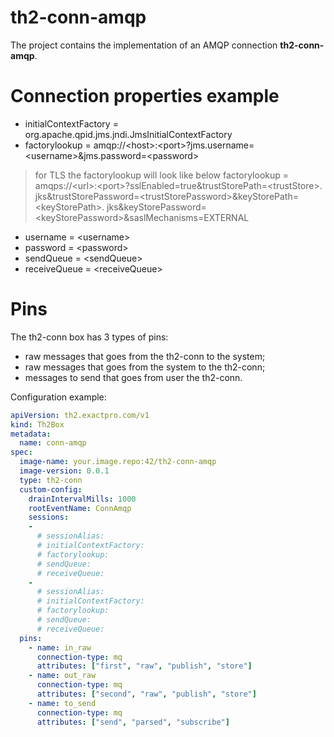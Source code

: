 # th2-conn-amqp

The project contains the implementation of an AMQP connection **th2-conn-amqp**.

# Connection properties example

* initialContextFactory = org.apache.qpid.jms.jndi.JmsInitialContextFactory
* factorylookup = amqp://\<host\>:\<port\>?jms.username=\<username\>&jms.password=\<password\>

> for TLS the factorylookup will look like below
> factorylookup = amqps://&lt;url&gt;:&lt;port&gt;?sslEnabled=true&trustStorePath=&lt;trustStore&gt;.
> jks&trustStorePassword=&lt;trustStorePassword&gt;&keyStorePath=&lt;keyStorePath&gt;.
> jks&keyStorePassword=&lt;keyStorePassword&gt;&saslMechanisms=EXTERNAL

* username = \<username\>
* password = \<password\>
* sendQueue = \<sendQueue\>
* receiveQueue = \<receiveQueue\>

# Pins

The th2-conn box has 3 types of pins:
+ raw messages that goes from the th2-conn to the system;
+ raw messages that goes from the system to the th2-conn;
+ messages to send that goes from user the th2-conn.

Configuration example:
```yaml
apiVersion: th2.exactpro.com/v1
kind: Th2Box
metadata:
  name: conn-amqp
spec:
  image-name: your.image.repo:42/th2-conn-amqp
  image-version: 0.0.1
  type: th2-conn
  custom-config:
    drainIntervalMills: 1000
    rootEventName: ConnAmqp
    sessions:
    - 
      # sessionAlias:
      # initialContextFactory:
      # factorylookup:
      # sendQueue:
      # receiveQueue:
    - 
      # sessionAlias:
      # initialContextFactory:
      # factorylookup:
      # sendQueue:
      # receiveQueue:
  pins:
    - name: in_raw
      connection-type: mq
      attributes: ["first", "raw", "publish", "store"]
    - name: out_raw
      connection-type: mq
      attributes: ["second", "raw", "publish", "store"]
    - name: to_send
      connection-type: mq
      attributes: ["send", "parsed", "subscribe"]
```